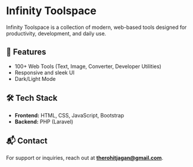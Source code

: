# Infinity Toolspace

Infinity Toolspace is a collection of modern, web-based tools designed for productivity, development, and daily use.

## 🚀 Features
- 100+ Web Tools (Text, Image, Converter, Developer Utilities)
- Responsive and sleek UI
- Dark/Light Mode

## 🛠️ Tech Stack
- **Frontend:** HTML, CSS, JavaScript, Bootstrap
- **Backend:** PHP (Laravel)

## 📬 Contact
For support or inquiries, reach out at **therohitjagan@gmail.com**.
